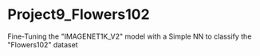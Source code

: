 # Project9_Flowers102
Fine-Tuning the "IMAGENET1K_V2" model with a Simple NN to classify the "Flowers102" dataset
